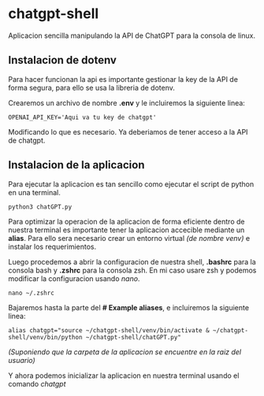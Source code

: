 # chatgpt-shell
Aplicacion sencilla manipulando la API de ChatGPT para la consola de linux.

## Instalacion de dotenv
Para hacer funcionan la api es importante gestionar la key de la API de  forma segura, para ello se usa la libreria de dotenv.

Crearemos un archivo de nombre **.env** y le incluiremos la siguiente linea:

```shell
OPENAI_API_KEY='Aqui va tu key de chatgpt'
```

Modificando lo que es necesario. Ya deberiamos de tener acceso a la API de chatgpt.


## Instalacion de la aplicacion
Para ejecutar la aplicacion es tan sencillo como ejecutar el script de python en una terminal.
```shell
python3 chatGPT.py
```

Para optimizar la operacion de la aplicacion de forma eficiente dentro de nuestra terminal es importante tener la aplicacion accecible mediante un **alias**. Para ello sera necesario crear un entorno virtual *(de nombre venv)* e instalar los requerimientos.

Luego procedemos a abrir la configuracion de nuestra shell, **.bashrc** para la consola bash y **.zshrc** para la consola zsh. En mi caso usare zsh y podemos modificar la configuracion usando *nano*.

```shell
nano ~/.zshrc
```

Bajaremos hasta la parte del **# Example aliases**, e incluiremos la siguiente linea:

```shell
alias chatgpt="source ~/chatgpt-shell/venv/bin/activate & ~/chatgpt-shell/venv/bin/python ~/chatgpt-shell/chatGPT.py"
```
*(Suponiendo que la carpeta de la aplicacion se encuentre en la raiz del usuario)*

Y ahora podemos inicializar la aplicacion en nuestra terminal usando el comando *chatgpt*
